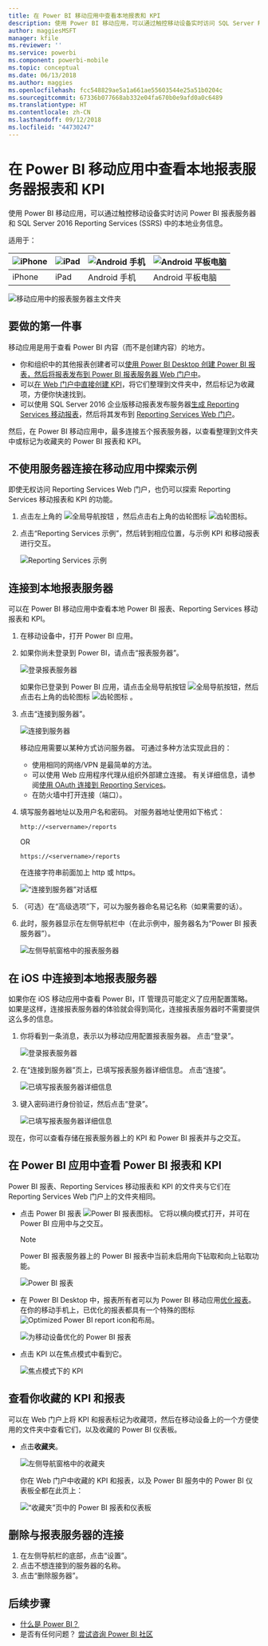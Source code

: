 ```yaml
---
title: 在 Power BI 移动应用中查看本地报表和 KPI
description: 使用 Power BI 移动应用，可以通过触控移动设备实时访问 SQL Server Reporting Services 和 Power BI 报表服务器中的本地业务信息。
author: maggiesMSFT
manager: kfile
ms.reviewer: ''
ms.service: powerbi
ms.component: powerbi-mobile
ms.topic: conceptual
ms.date: 06/13/2018
ms.author: maggies
ms.openlocfilehash: fcc548829ae5a1a661ae55603544e25a51b0204c
ms.sourcegitcommit: 67336b077668ab332e04fa670b0e9afd0a0c6489
ms.translationtype: HT
ms.contentlocale: zh-CN
ms.lasthandoff: 09/12/2018
ms.locfileid: "44730247"
---
```

# <a name="view-on-premises-report-server-reports-and-kpis-in-the-power-bi-mobile-apps"></a>在 Power BI 移动应用中查看本地报表服务器报表和 KPI

使用 Power BI 移动应用，可以通过触控移动设备实时访问 Power BI 报表服务器和 SQL Server 2016 Reporting Services (SSRS) 中的本地业务信息。

适用于：

| ![iPhone](./media/mobile-app-ssrs-kpis-mobile-on-premises-reports/iphone-logo-50-px.png) | ![iPad](./media/mobile-app-ssrs-kpis-mobile-on-premises-reports/ipad-logo-50-px.png) | ![Android 手机](./media/mobile-app-ssrs-kpis-mobile-on-premises-reports/android-phone-logo-50-px.png) | ![Android 平板电脑](./media/mobile-app-ssrs-kpis-mobile-on-premises-reports/android-tablet-logo-50-px.png) |
|:--- |:--- |:--- |:--- |
| iPhone |iPad |Android 手机 |Android 平板电脑 |


![移动应用中的报表服务器主文件夹](./media/mobile-app-ssrs-kpis-mobile-on-premises-reports/power-bi-ipad-pbi-report-server-home.png)

## <a name="first-things-first"></a>要做的第一件事
移动应用是用于查看 Power BI 内容（而不是创建内容）的地方。

* 你和组织中的其他报表创建者可以[使用 Power BI Desktop 创建 Power BI 报表，然后将报表发布到 Power BI 报表服务器 Web 门户中](../../report-server/quickstart-create-powerbi-report.md)。 
* 可以[在 Web 门户中直接创建 KPI](https://docs.microsoft.com/sql/reporting-services/working-with-kpis-in-reporting-services)，将它们整理到文件夹中，然后标记为收藏项，方便你快速找到。 
* 可以使用 SQL Server 2016 企业版移动报表发布服务器[生成 Reporting Services 移动报表](https://docs.microsoft.com/sql/reporting-services/mobile-reports/create-mobile-reports-with-sql-server-mobile-report-publisher)，然后将其发布到 [Reporting Services Web 门户](https://docs.microsoft.com/sql/reporting-services/web-portal-ssrs-native-mode)。  

然后，在 Power BI 移动应用中，最多连接五个报表服务器，以查看整理到文件夹中或标记为收藏夹的 Power BI 报表和 KPI。 

## <a name="explore-samples-in-the-mobile-apps-without-a-server-connection"></a>不使用服务器连接在移动应用中探索示例
即使无权访问 Reporting Services Web 门户，也仍可以探索 Reporting Services 移动报表和 KPI 的功能。 

1. 点击左上角的 ![全局导航按钮 ](././media/mobile-app-ssrs-kpis-mobile-on-premises-reports/power-bi-iphone-global-nav-button.png) ，然后点击右上角的齿轮图标 ![齿轮图标](././media/mobile-app-ssrs-kpis-mobile-on-premises-reports/power-bi-ios-settings-icon.png)。
2. 点击“Reporting Services 示例”，然后转到相应位置，与示例 KPI 和移动报表进行交互。
   
   ![Reporting Services 示例](./media/mobile-app-ssrs-kpis-mobile-on-premises-reports/power-bi-iphone-ssrs-samples.png)

## <a name="connect-to-an-on-premises-report-server"></a>连接到本地报表服务器
可以在 Power BI 移动应用中查看本地 Power BI 报表、Reporting Services 移动报表和 KPI。 

1. 在移动设备中，打开 Power BI 应用。
2. 如果你尚未登录到 Power BI，请点击“报表服务器”。
   
   ![登录报表服务器](./media/mobile-app-ssrs-kpis-mobile-on-premises-reports/power-bi-connect-to-rs-login.png)
   
   如果你已登录到 Power BI 应用，请点击全局导航按钮 ![全局导航按钮 ](././media/mobile-app-ssrs-kpis-mobile-on-premises-reports/power-bi-iphone-global-nav-button.png)，然后点击右上角的齿轮图标 ![齿轮图标](././media/mobile-app-ssrs-kpis-mobile-on-premises-reports/power-bi-ios-settings-icon.png) 。
3. 点击“连接到服务器”。
   
    ![连接到服务器](./media/mobile-app-ssrs-kpis-mobile-on-premises-reports/power-bi-android-server-sign-in.png)

     移动应用需要以某种方式访问服务器。 可通过多种方法实现此目的：

    - 使用相同的网络/VPN 是最简单的方法。
    - 可以使用 Web 应用程序代理从组织外部建立连接。 有关详细信息，请参阅[使用 OAuth 连接到 Reporting Services](mobile-oauth-ssrs.md)。 
    - 在防火墙中打开连接（端口）。

1. 填写服务器地址以及用户名和密码。 对服务器地址使用如下格式：
   
     `http://<servername>/reports`
   
     OR
   
     `https://<servername>/reports`
   
   在连接字符串前面加上 http 或 https。
   
    ![“连接到服务器”对话框](./media/mobile-app-ssrs-kpis-mobile-on-premises-reports/power-bi-ios-connect-to-server-dialog.png)
5. （可选）在“高级选项”下，可以为服务器命名易记名称（如果需要的话）。
6. 此时，服务器显示在左侧导航栏中（在此示例中，服务器名为“Power BI 报表服务器”）。
   
   ![左侧导航窗格中的报表服务器](./media/mobile-app-ssrs-kpis-mobile-on-premises-reports/power-bi-iphone-left-nav-report-server.png)

## <a name="connect-to-an-on-premises-report-server-in-ios"></a>在 iOS 中连接到本地报表服务器

如果你在 iOS 移动应用中查看 Power BI，IT 管理员可能定义了应用配置策略。 如果是这样，连接报表服务器的体验就会得到简化，连接报表服务器时不需要提供这么多的信息。 

1. 你将看到一条消息，表示以为移动应用配置报表服务器。 点击“登录”。

    ![登录报表服务器](./media/mobile-app-ssrs-kpis-mobile-on-premises-reports/power-bi-config-server-sign-in.png)

2.  在“连接到服务器”页上，已填写报表服务器详细信息。 点击“连接”。

    ![已填写报表服务器详细信息](./media/mobile-app-ssrs-kpis-mobile-on-premises-reports/power-bi-ios-remote-configure-connect-server.png)

3. 键入密码进行身份验证，然后点击“登录”。 

    ![已填写报表服务器详细信息](./media/mobile-app-ssrs-kpis-mobile-on-premises-reports/power-bi-config-server-address.png)

现在，你可以查看存储在报表服务器上的 KPI 和 Power BI 报表并与之交互。

## <a name="view-power-bi-reports-and-kpis-in-the-power-bi-app"></a>在 Power BI 应用中查看 Power BI 报表和 KPI
Power BI 报表、Reporting Services 移动报表和 KPI 的文件夹与它们在 Reporting Services Web 门户上的文件夹相同。 

* 点击 Power BI 报表 ![Power BI 报表图标](./media/mobile-app-ssrs-kpis-mobile-on-premises-reports/power-bi-rs-mobile-report-icon.png)。 它将以横向模式打开，并可在 Power BI 应用中与之交互。

    > [!NOTE]
  > Power BI 报表服务器上的 Power BI 报表中当前未启用向下钻取和向上钻取功能。
  
    ![Power BI 报表](./media/mobile-app-ssrs-kpis-mobile-on-premises-reports/power-bi-iphone-report-server-report.png)
* 在 Power BI Desktop 中，报表所有者可以为 Power BI 移动应用[优化报表](../../desktop-create-phone-report.md)。 在你的移动手机上，已优化的报表都具有一个特殊的图标 ![Optimized Power BI report icon](./media/mobile-app-ssrs-kpis-mobile-on-premises-reports/power-bi-rs-mobile-optimized-icon.png)和布局。
  
    ![为移动设备优化的 Power BI 报表](./media/mobile-app-ssrs-kpis-mobile-on-premises-reports/power-bi-rs-mobile-optimized-report.png)
* 点击 KPI 以在焦点模式中看到它。
  
    ![焦点模式下的 KPI](./media/mobile-app-ssrs-kpis-mobile-on-premises-reports/pbi_ipad_ssmrp_tile.png)

## <a name="view-your-favorite-kpis-and-reports"></a>查看你收藏的 KPI 和报表
可以在 Web 门户上将 KPI 和报表标记为收藏项，然后在移动设备上的一个方便使用的文件夹中查看它们，以及收藏的 Power BI 仪表板。

* 点击**收藏夹**。
  
   ![左侧导航窗格中的收藏夹](./media/mobile-app-ssrs-kpis-mobile-on-premises-reports/power-bi-ipad-faves-pbi-report-server-update.png)
  
   你在 Web 门户中收藏的 KPI 和报表，以及 Power BI 服务中的 Power BI 仪表板全都在此页上：
  
   ![“收藏夹”页中的 Power BI 报表和仪表板](./media/mobile-app-ssrs-kpis-mobile-on-premises-reports/power-bi-ipad-favorites.png)

## <a name="remove-a-connection-to-a-report-server"></a>删除与报表服务器的连接
1. 在左侧导航栏的底部，点击“设置”。
2. 点击不想连接到的服务器的名称。
3. 点击“删除服务器”。

## <a name="next-steps"></a>后续步骤
* [什么是 Power BI？](../../power-bi-overview.md)  
* 是否有任何问题？ [尝试咨询 Power BI 社区](http://community.powerbi.com/)

